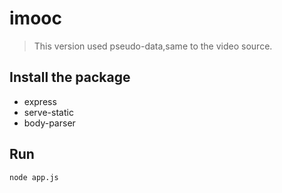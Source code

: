 # imooc
> This version used pseudo-data,same to the video source.
## Install the package
- express
- serve-static
- body-parser
## Run
```
node app.js
```
